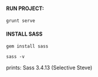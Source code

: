 #### RUN PROJECT:
`grunt serve`

#### INSTALL SASS
`gem install sass`

`sass -v`

prints: Sass 3.4.13 (Selective Steve)
